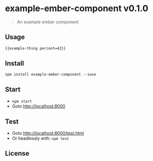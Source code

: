 # example-ember-component v0.1.0

> An example ember component

## Usage

```html
{{example-thing percent=42}}
```

## Install

`npm install example-ember-component --save`

## Start

* `npm start`
* Goto [http://localhost:8000](http://localhost:8000)

## Test

* Goto [http://localhost:8000/test.html](http://localhost:8000/test.html)
* Or headlessly with: `npm test`

## License


